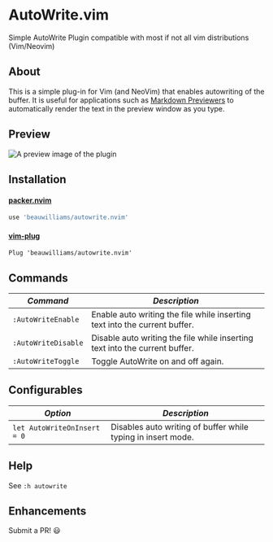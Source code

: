 #  AutoWrite.vim


Simple AutoWrite Plugin compatible with most if not all vim distributions (Vim/Neovim)


## About

This is a simple plug-in for Vim (and NeoVim) that enables autowriting of the buffer.
It is useful for applications such as [Markdown Previewers](https://github.com/ms-jpq/markdown-live-preview) to automatically render the text in the preview window as you type.

## Preview

![A preview image of the plugin](https://i.ibb.co/Tw07X4W/ezgif-com-gif-maker1.gif)


## Installation

#### [packer.nvim](https://github.com/wbthomason/packer.nvim)
```lua
use 'beauwilliams/autowrite.nvim'
```

#### [vim-plug](https://github.com/junegunn/vim-plug)
```vim
Plug 'beauwilliams/autowrite.nvim'
```

## Commands

| _Command_      | _Description_ |
| -------------- | ------------- |
| `:AutoWriteEnable` |  Enable auto writing the file while inserting text into the current buffer. |
| `:AutoWriteDisable` |  Disable auto writing the file while inserting text into the current buffer. |
| `:AutoWriteToggle` |  Toggle AutoWrite on and off again. |

## Configurables

| _Option_      | _Description_ |
| -------------- | ------------- |
| `let AutoWriteOnInsert = 0` |  Disables auto writing of buffer while typing in insert mode. |


## Help

See `:h autowrite`


## Enhancements

Submit a PR! 😃
